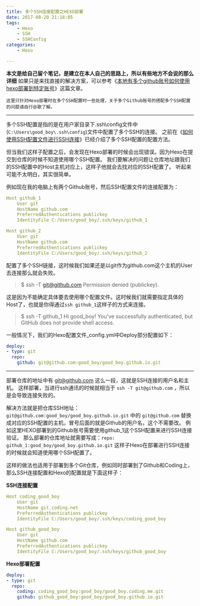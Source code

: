 ```yaml
---
title: 多个SSH连接配置之HEXO部署
date: 2017-08-20 21:18:05
tags:
	- Hexo
	- SSH
	- SSHConfig
categories:
	- Hexo

---
```



**本文是给自己留个笔记，是建立在本人自己的思路上，所以有些地方不会说的那么详细**
如果只是来找直接的解决方案，可以参考《[本地有多个github账号如何使用hexo部署到特定账号](https://knightdevelop.github.io/2017/04/03/%E6%9C%AC%E5%9C%B0%E6%9C%89%E5%A4%9A%E4%B8%AAgithub%E8%B4%A6%E5%8F%B7%E5%A6%82%E4%BD%95%E4%BD%BF%E7%94%A8hexo%E9%83%A8%E7%BD%B2%E5%88%B0%E7%89%B9%E5%AE%9A%E8%B4%A6%E5%8F%B7/)》这篇文章。

`这里只针对Hexo部署时在多个SSH配置时一些处理，关于多个Github账号的搭配多个SSH配置的问题请自行谷歌了解。`

<!-- more -->

----------------

多个SSH配置是指的是在用户家目录下.ssh\config文件中(`C:\Users\good_boy\.ssh\config`)文件中配置了多个SSH的连接。
之前在《[如何使用SSH配置文件进行SSH连接](/2017/06/14/how-to-use-ssh-config-file-for-a-ssh-connection/)》已经介绍了多个SSH配置的配置方法。

但当我们这样子配置之后，会发现在Hexo部署的时候会出现错误。因为Hexo在提交到仓库的时候不知道使用哪个SSH配置。
我们要解决的问题让仓库地址跟我们的SSH配置中的Host主机对应上，这样子他就会去找对应的SSH配置了。
听起来可能不太明白，其实很简单。

例如现在我的电脑上有两个Github账号，然后SSH配置文件的连接配置为：

```yml
Host github_1
    User git
    HostName github.com
    PreferredAuthentications publickey
    IdentityFile C:/Users/good_boy/.ssh/keys/github_1

Host github_2
    User git
    HostName github.com
    PreferredAuthentications publickey
    IdentityFile C:/Users/good_boy/.ssh/keys/github_2
```



配置了多个SSH链接，这时候我们如果还是以git作为github.com这个主机的User去连接那么就会失败。

> $ ssh -T git@github.com
> Permission denied (publickey).

这是因为不能确定具体要去使用哪个配置文件。这时候我们就需要指定具体的Host了，也就是你得通过`ssh github_1`这样子的方式来连接。

> $ ssh -T github_1
> Hi good_boy! You've successfully authenticated, but GitHub does not provide shell access.



一般情况下，我们的Hexo配置文件_config.yml中Deploy部分配置如下：

```yml
deploy:
- type: git
  repo: 
    github: git@github.com:good_boy/good_boy.github.io.git
```

---



部署仓库的地址中有 git@github.com 这么一段，这就是SSH连接的用户名和主机。
这样部署，当进行ssh通讯的时候就相当于 `ssh -T git@github.com` ，所以是会导致连接失败的。



解决方法就是把仓库SSH地址：`git@github.com:good_boy/good_boy.github.io.git` 中的 `git@github.com` 替换成对应的SSH配置的主机，冒号后面的就是Github的用户名，这个不需要改。
例如这里HEXO部署到的Github账号需要使用github_1这个SSH配置来进行SSH连接验证。
那么部署的仓库地址就需要写成：`repo: github_1:good_boy/good_boy.github.io.git`
这样子Hexo在部署进行SSH连接的时候就会知道使用哪个SSH配置了。

这样的做法也适用于部署到多个Git仓库，例如同时部署到了Github和Coding上，那么SSH连接配置和Hexo的配置就是下面这样子：

**SSH连接配置**

```yml
Host coding_good_boy
    User git
    HostName git.coding.net
    PreferredAuthentications publickey
    IdentityFile C:/Users/good_boy/.ssh/keys/coding_good_boy

Host github_good_boy
    User git
    HostName github.com
    PreferredAuthentications publickey
    IdentityFile C:/Users/good_boy/.ssh/keys/github_good_boy
```

**Hexo部署配置**

```yml
deploy:
- type: git
  repo: 
    coding: coding_good_boy:good_boy/good_boy.coding.me.git
    github: github_good_boy:good_boy/good_boy.github.io.git
```


